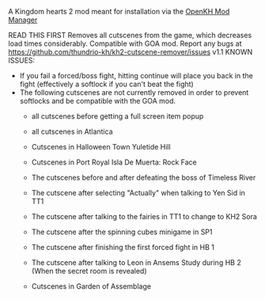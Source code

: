 A Kingdom hearts 2 mod meant for installation via the [OpenKH Mod Manager](https://github.com/Xeeynamo/OpenKh)

READ THIS FIRST
Removes all cutscenes from the game, which decreases load times considerably. Compatible with GOA mod. Report any bugs at https://github.com/thundrio-kh/kh2-cutscene-remover/issues
v1.1
KNOWN ISSUES: 
- If you fail a forced/boss fight, hitting continue will place you back in the fight (effectively a softlock if you can't beat the fight)
- The following cutscenes are not currently removed in order to prevent softlocks and be compatible with the GOA mod.
  * all cutscenes before getting a full screen item popup
  * all cutscenes in Atlantica

  * Cutscenes in Halloween Town Yuletide Hill
  * Cutscenes in Port Royal Isla De Muerta: Rock Face
  * The cutscenes before and after defeating the boss of Timeless River
  * The cutscene after selecting "Actually" when talking to Yen Sid in TT1
  * The cutscene after talking to the fairies in TT1 to change to KH2 Sora
  * The cutscene after the spinning cubes minigame in SP1
  * The cutscene after finishing the first forced fight in HB 1
  * The cutscene after talking to Leon in Ansems Study during HB 2 (When the secret room is revealed)
  * Cutscenes in Garden of Assemblage